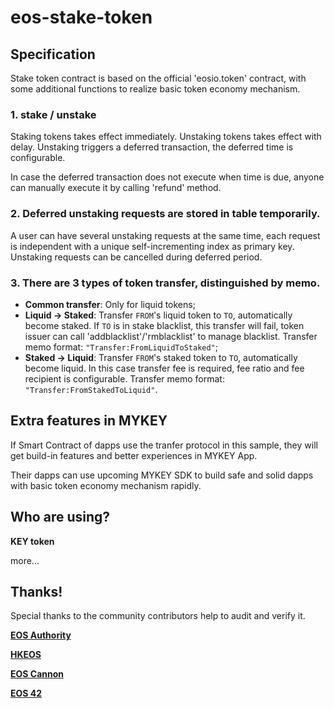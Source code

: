 # eos-stake-token


## Specification

Stake token contract is based on the official 'eosio.token' contract, with some additional functions to realize basic token economy mechanism.

### 1. stake / unstake

   Staking tokens takes effect immediately. Unstaking tokens takes effect with delay. Unstaking triggers a deferred transaction, the deferred time is configurable.
   
   In case the deferred transaction does not execute when time is due, anyone can manually execute it by calling 'refund' method.
   
### 2. Deferred unstaking requests are stored in table temporarily. 
A user can have several unstaking requests at the same time, each request is independent with a unique self-incrementing index as primary key. Unstaking requests can be cancelled during deferred period.

### 3. There are 3 types of token transfer, distinguished by memo.

   - **Common transfer**: Only for liquid tokens;
   - **Liquid -> Staked**: Transfer `FROM`'s liquid token to `TO`, automatically become staked. If `TO` is in stake blacklist, this transfer will fail, token issuer can call 'addblacklist'/'rmblacklist' to manage blacklist. Transfer memo format: `"Transfer:FromLiquidToStaked"`;
   - **Staked -> Liquid**: Transfer `FROM`'s staked token to `TO`, automatically become liquid. In this case transfer fee is required, fee ratio and fee recipient is configurable. Transfer memo format: `"Transfer:FromStakedToLiquid"`.


## Extra features in MYKEY

If Smart Contract of dapps use the tranfer protocol in this sample, they will get build-in features and better experiences in MYKEY App. 

Their dapps can use upcoming MYKEY SDK to build safe and solid dapps with basic token economy mechanism rapidly.

## Who are using?

**KEY token**

more...

   
## Thanks!
 
Special thanks to the community contributors help to audit and verify it.
 
[**EOS Authority**](https://github.com/eosauthority)
 
[**HKEOS**](https://github.com/HKEOS)

[**EOS Cannon**](https://github.com/eoscannon)
 
[**EOS 42**](https://github.com/eos42)
 



 
 

